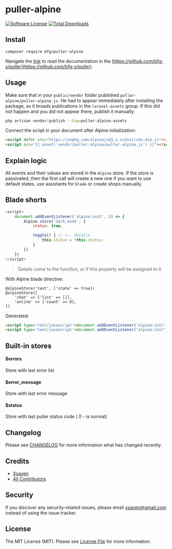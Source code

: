 # puller-alpine

[![Software License](https://img.shields.io/badge/license-MIT-brightgreen.svg?style=flat-square)](LICENSE.md)
[![Total Downloads](https://img.shields.io/packagist/dt/bfg/puller-alpine.svg?style=flat-square)](https://packagist.org/packages/bfg-s/puller-alpine)

## Install
`composer require bfg/puller-alpine`

Navigate the [link](https://github.com/bfg-s/puller) to read the documentation
in the [https://github.com/bfg-s/puller](https://github.com/bfg-s/puller).

## Usage
Make sure that in your `public/vendor` folder published `puller-alpine/puller-alpine.js`.
He had to appear immediately after installing the package,
as it broads publications in the `laravel-assets` group.
If this did not happen and you did not appear there, publish it manually:
```bash
php artisan vendor:publish --tag=puller-alpine-assets
```
Connect the script in your document after Alpine initialization:
```html
<script defer src="https://unpkg.com/alpinejs@3.x.x/dist/cdn.min.js"></script>
<script src="{{ asset('vendor/puller-alpine/puller-alpine.js') }}"></script>
```

## Explain logic
All events and their values are stored in the `Alpine` store. 
If the store is passivated, then the first call will create a new 
one if you want to use default states, use assistants for `blade` 
or create shops manually.

## Blade shorts
```javascript
<script>
    document.addEventListener('alpine:init', () => {
        Alpine.store('dark_mode', {
            status: true,

            toggle() { // <-- details
                this.status = !this.status;
            }
        })
    })
</script>
```
> Details come to the function, or if this property will be assigned to it.

With Alpine blade directive:
```blade
@alpineStore('test', ['state' => true])
@alpineStore([
    'chat' => ['list' => []],
    'online' => ['count' => 0],
])
```
Generated:
```html
<script type='text/javascript'>document.addEventListener('alpine:init', function () {Alpine.store("test", {"state":true});})</script>
<script type='text/javascript'>document.addEventListener('alpine:init', function () {Alpine.store("chat", {"list":[]});Alpine.store("online", {"count":0});})</script>
```

## Built-in stores

#### $errors
Store with last error list
#### $error_message
Store with last error message
#### $status
Store with last puller status code ( 0 - is normal)

## Changelog
Please see [CHANGELOG](CHANGELOG.md) for more information what has changed recently.

## Credits

- [Xsaven](https://github.com/bfg-s)
- [All Contributors](https://github.com/bfg-s/puller-alpine/contributors)

## Security
If you discover any security-related issues, please email xsaven@gmail.com instead of using the issue tracker.

## License
The MIT License (MIT). Please see [License File](/LICENSE.md) for more information.
